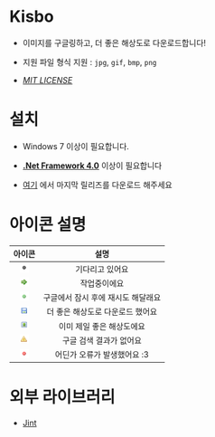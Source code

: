 # Kisbo

- 이미지를 구글링하고, 더 좋은 해상도로 다운로드합니다!

- 지원 파일 형식 지원 : `jpg`, `gif`, `bmp`, `png`

- [*MIT LICENSE*](LICENSE.txt)

# 설치

- Windows 7 이상이 필요합니다.

- [**.Net Framework 4.0**](https://www.microsoft.com/en-us/download/details.aspx?id=17718) 이상이 필요합니다

- [여기](https://github.com/RyuaNerin/Kisbo/releases/latest) 에서 마지막 릴리즈를 다운로드 해주세요

# 아이콘 설명

|아이콘|설명|
|:-:|:-:|
|![0](README/0.png)|기다리고 있어요|
|![1](README/1.png)|작업중이에요|
|![2](README/2.png)|구글에서 잠시 후에 재시도 해달래요|
|![3](README/3.png)|더 좋은 해상도로 다운로드 했어요|
|![4](README/4.png)|이미 제일 좋은 해상도에요|
|![5](README/5.png)|구글 검색 결과가 없어요|
|![6](README/6.png)|어딘가 오류가 발생했어요 :3|

# 외부 라이브러리

- [Jint](https://jint.codeplex.com/)
